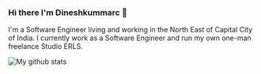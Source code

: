### Hi there I'm Dineshkummarc 👋

<!--
**dineshkummarc/dineshkummarc** is a ✨ _special_ ✨ repository because its `README.md` (this file) appears on your GitHub profile.

Here are some ideas to get you started:

- 🔭 I’m currently working on ...
- 🌱 I’m currently learning ...
- 👯 I’m looking to collaborate on ...
- 🤔 I’m looking for help with ...
- 💬 Ask me about ...
- 📫 How to reach me: ...
- 😄 Pronouns: ...
- ⚡ Fun fact: ...
-->

I'm a Software Engineer living and working in the North East of Capital City of India. I currently work as a Software Engineer and run my own one-man freelance Studio ERLS.

![My github stats](https://github-readme-stats.vercel.app/api?username=dineshkummarc&count_private=true&show_icons=true)

